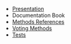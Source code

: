 * [Presentation](https://github.com/julien-boudry/Condorcet/blob/master/README.md)
* <span class="condorcet_primary">Documentation Book</span>
* [Methods References](https://github.com/julien-boudry/Condorcet/blob/master/Documentation/README.md)
* [Voting Methods](https://github.com/julien-boudry/Condorcet/blob/master/VOTING_METHODS.md)
* [Tests](https://github.com/julien-boudry/Condorcet/tree/master/Tests)